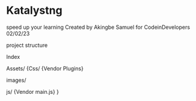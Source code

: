 # Katalystng
 speed up your learning
Created by Akingbe Samuel for CodeinDevelopers
02/02/23

project structure

Index

Assets/
{Css/
{Vendor
Plugins}


images/


js/
{Vendor
main.js}
}